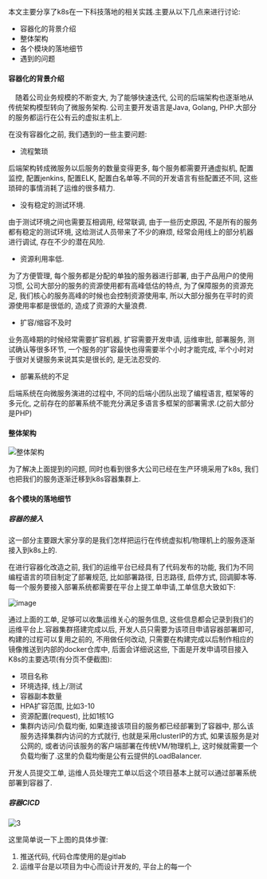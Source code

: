 本文主要分享了k8s在一下科技落地的相关实践.主要从以下几点来进行讨论:

* 容器化的背景介绍
* 整体架构
* 各个模块的落地细节
* 遇到的问题


#### 容器化的背景介绍

&emsp;随着公司业务规模的不断变大, 为了能够快速迭代, 公司的后端架构也逐渐地从传统架构模型转向了微服务架构. 公司主要开发语言是Java, Golang, PHP.大部分的服务都运行在公有云的虚拟主机上.

在没有容器化之前, 我们遇到的一些主要问题:

* 流程繁琐

后端架构转成微服务以后服务的数量变得更多, 每个服务都需要开通虚拟机, 配置监控, 配置jenkins, 配置ELK, 配置白名单等.不同的开发语言有些配置还不同, 这些琐碎的事情消耗了运维的很多精力.

* 没有稳定的测试环境.

由于测试环境之间也需要互相调用, 经常联调, 由于一些历史原因, 不是所有的服务都有稳定的测试环境, 这给测试人员带来了不少的麻烦, 经常会用线上的部分机器进行调试, 存在不少的潜在风险.

* 资源利用率低.

为了方便管理, 每个服务都是分配的单独的服务器进行部署, 由于产品用户的使用习惯, 公司大部分的服务的资源使用都有高峰低估的特点, 为了保障服务的资源充足, 我们核心的服务高峰的时候也会控制资源使用率, 所以大部分服务在平时的资源使用率都是很低的, 造成了资源的大量浪费.

* 扩容/缩容不及时

业务高峰期的时候经常需要扩容机器, 扩容需要开发申请, 运维审批, 部署服务, 测试确认等很多环节, 一个服务的扩容最快也得需要半个小时才能完成, 半个小时对于很对关键服务来说其实是很长的, 是无法忍受的.

* 部署系统的不足

后端系统在向微服务演进的过程中, 不同的后端小团队出现了编程语言, 框架等的多元化, 之前存在的部署系统不能充分满足多语言多框架的部署需求.(之前大部分是PHP)


#### 整体架构

![整体架构](https://user-images.githubusercontent.com/7486508/48251512-deaf4800-e43c-11e8-9f5e-7014a924735a.png)

为了解决上面提到的问题, 同时也看到很多大公司已经在生产环境采用了k8s, 我们也把我们的服务逐渐迁移到k8s容器集群上.

#### 各个模块的落地细节

##### 容器的接入

这一部分主要跟大家分享的是我们怎样把运行在传统虚拟机/物理机上的服务逐渐接入到k8s上的.

在进行容器化改造之前, 我们的运维平台已经具有了代码发布的功能, 我们为不同编程语言的项目制定了部署规范, 比如部署路径, 日志路径, 启停方式, 回调脚本等. 每一个服务要接入部署系统都需要在平台上提工单申请,工单信息大致如下:

![image](https://user-images.githubusercontent.com/7486508/48253007-36e84900-e441-11e8-98de-3637c5b38e51.png)

通过上面的工单, 足够可以收集运维关心的服务信息, 这些信息都会记录到我们的运维平台上.容器集群搭建完成以后, 开发人员只需要为该项目申请容器部署即可, 构建的过程可以复用之前的, 不用做任何改动, 只需要在构建完成以后制作相应的镜像推送到内部的docker仓库中, 后面会详细说这些, 下面是开发申请项目接入K8s的主要选项(有分页不便截图):

* 项目名称
* 环境选择, 线上/测试
* 容器副本数量
* HPA扩容范围, 比如3-10
* 资源配置(request), 比如1核1G
* 集群内访问/负载均衡, 如果连接该项目的服务都已经部署到了容器中, 那么该服务选择集群内访问的方式就行, 也就是采用clusterIP的方式, 如果该服务是对公网的, 或者访问该服务的客户端部署在传统VM/物理机上, 这时候就需要一个负载均衡了.这里的负载均衡是公有云提供的LoadBalancer.

开发人员提交工单, 运维人员处理完工单以后这个项目基本上就可以通过部署系统部署到容器了.

##### 容器CICD

![3](https://user-images.githubusercontent.com/7486508/48297246-bf68f700-e4de-11e8-9a7c-7aa6003b8e51.png)

这里简单说一下上图的具体步骤:

1. 推送代码, 代码仓库使用的是gitlab
2. 运维平台是以项目为中心而设计开发的, 平台上的每一个 


